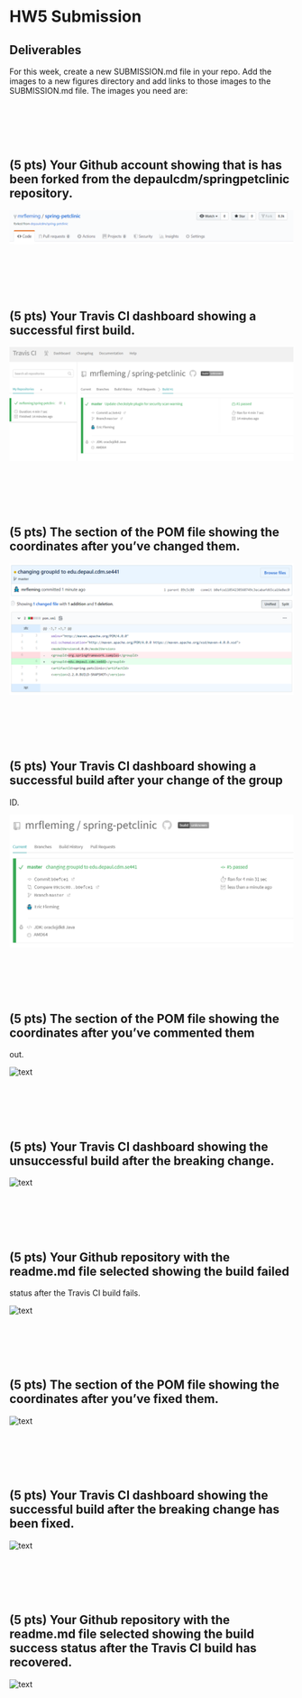 # HW5 Submission

## Deliverables
For this week, create a new SUBMISSION.md file in your repo. Add the images to a new figures
directory and add links to those images to the SUBMISSION.md file. The images you need are:

<br/><br/>
<br/><br/>

## (5 pts) Your Github account showing that is has been forked from the depaulcdm/springpetclinic repository.
![Forked Repo](images/forked-repo.png)

<br/>
<br/>
<br/>
<br/>

## (5 pts) Your Travis CI dashboard showing a successful first build.

![First Build Success](images/first-travis-build-success-details.png)

<br/>
<br/>
<br/>
<br/>

## (5 pts) The section of the POM file showing the coordinates after you’ve changed them.

![Changing GroupID](images/groupID-edu.depaul.cdm.se441.png)

<br/>
<br/>
<br/>
<br/>

## (5 pts) Your Travis CI dashboard showing a successful build after your change of the group
ID.

![Changing GroupId Build Success](images/travis-build-success-groupId.png)

<br/>
<br/>
<br/>
<br/>

## (5 pts) The section of the POM file showing the coordinates after you’ve commented them
out.

![text](images/)

<br/>
<br/>
<br/>
<br/>


## (5 pts) Your Travis CI dashboard showing the unsuccessful build after the breaking change.

![text](images/)

<br/>
<br/>
<br/>
<br/>

## (5 pts) Your Github repository with the readme.md file selected showing the build failed
status after the Travis CI build fails.

![text](images/)

<br/>
<br/>
<br/>
<br/>

## (5 pts) The section of the POM file showing the coordinates after you’ve fixed them.

![text](images/)

<br/>
<br/>
<br/>
<br/>

## (5 pts) Your Travis CI dashboard showing the successful build after the breaking change has been fixed.

![text](images/)

<br/>
<br/>
<br/>
<br/>

## (5 pts) Your Github repository with the readme.md file selected showing the build success status after the Travis CI build has recovered.

![text](images/)

<br/>
<br/>
<br/>
<br/>